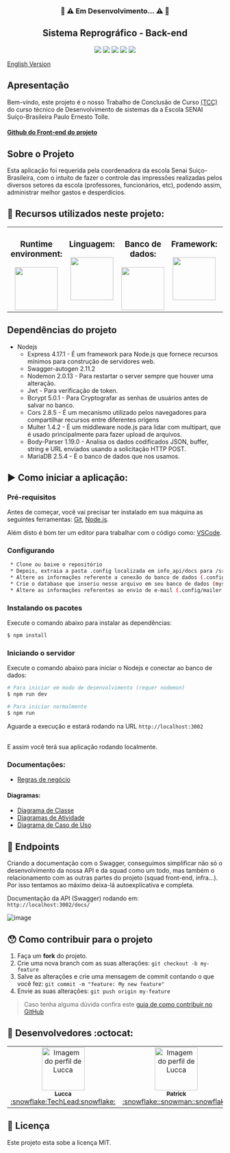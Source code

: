 <h3 align="center">🚧 ⚠️ Em Desenvolvimento... ⚠️ 🚧</h3>


 
 
<h2 align="center">Sistema Reprográfico - Back-end</h2>

<div align="center">
 <img src="https://img.shields.io/badge/Node.js-43853D?style=&logo=node-dot-js&logoColor=white" />
 <img src="https://img.shields.io/badge/Express.js-000000?style=&logo=express&logoColor=white" />
<img src="https://img.shields.io/github/license/luccazx12/reprography-nodejs">
 <img src="https://img.shields.io/github/repo-size/luccazx12/reprography-nodejs">
 <img src="https://img.shields.io/github/last-commit/luccazx12/reprography-nodejs">
 </div>

[English Version](https://github.com/Luccazx12/reprography-nodejs/blob/master/README-en.md)


## Apresentação
Bem-vindo, este projeto é o nosso Trabalho de Conclusão de Curso <a href="https://pt.wikipedia.org/wiki/Trabalho_de_conclus%C3%A3o_de_curso"> (TCC) </a> do curso técnico de Desenvolvimento de sistemas da a Escola SENAI Suíço-Brasileira Paulo Ernesto Tolle.

#### [Github do Front-end do projeto](https://github.com/ViictorSR388/reprografia_front-end)
 

## Sobre o Projeto
Esta aplicação foi requerida pela coordenadora da escola Senai Suiço-Brasileira, com o intuito de fazer o controle das impressões realizadas pelos diversos setores da escola (professores, funcionários, etc), podendo assim, administrar melhor gastos e desperdícios.

## 📌 Recursos utilizados neste projeto:

<table>
  <tr>
    <td valign="top" align="center"><h3>Runtime environment:</h3>
      <img height="100" width="100" href="https://nodejs.org/en/" src="https://lh3.googleusercontent.com/proxy/xhjXBUKHEip2W11W7zD8xGbVSjEHvKBX6lofS07KB3LTls-D400I0sTdEAwPj7GerKIZko1lGCWee-njMLGz0Yr9ITMu9zeJkJR_zdKGSpeqLBtg67f6Md0yHLQrsCmlF4_A_Y3VukP9bV9gAmByGUT0rVrNLkCpEvg" style="max-width:100%;"></img>
    </td>

   <td valign="top" align="center"><h3>Linguagem:</h3>
      <img height="100" width="100" href="https://www.javascript.com" src="https://lh3.googleusercontent.com/proxy/WJkD7LaygVUq0RJLsKv-uDZqwjuIROISkU4SLwTfHlOeZMgxglJmEQoUEpomsFVZ7OxJ2QMrG6VAH4A_yVzjxlvcbC0YZjkhaYHOeBV3C_e3jxzEtkF4tlqQFazqkTbrr7_XiS2F6axbYUU83xo" style="max-width:100%;"></img>
    </td>

   <td valign="top" align="center"><h3>Banco de dados:</h3>
      <img height="100" width="100" href="https://mariadb.org" src="https://www.softizy.com/blog/wp-content/uploads/2014/05/mariadb.png" style="max-width:100%;"></img>
    </td>

   <td valign="top" align="center"><h3>Framework:</h3>
      <img height="100" width="100" href="https://expressjs.com" src="https://fd-development.com/images/expressjs.png" style="max-width:100%;"></img>
    </td>

   <td valign="top" align="center"><h3>Editor de texto:</h3>
      <img height="80" width="80" href="https://code.visualstudio.com/Download" src="https://cdn.freebiesupply.com/logos/large/2x/visual-studio-code-logo-png-transparent.png" style="max-width:100%;"></img>
    </td>

   <td valign="top" align="center"><h3>Documentação:</h3>
      <img height="100" width="100" href="https://swagger.io" src="https://upload.wikimedia.org/wikipedia/commons/a/ab/Swagger-logo.png" style="max-width:100%;"></img>
    </td>
  </tr>
</table>

## Dependências do projeto

- Nodejs
  * Express 4.17.1 - É um framework para Node.js que fornece recursos mínimos para construção de servidores web.
  * Swagger-autogen 2.11.2
  * Nodemon 2.0.13 - Para restartar o server sempre que houver uma alteração. 
  * Jwt - Para verificação de token.
  * Bcrypt 5.0.1 - Para Cryptografar as senhas de usuários antes de salvar no banco.
  * Cors 2.8.5 - É um mecanismo utilizado pelos navegadores para compartilhar recursos entre diferentes origens
  * Multer 1.4.2 - É um middleware node.js para lidar com multipart, que é usado principalmente para fazer upload de arquivos.
  * Body-Parser 1.19.0 - Analisa os dados codificados JSON, buffer, string e URL enviados usando a solicitação HTTP POST.
  * MariaDB 2.5.4 - É o banco de dados que nos usamos. 


## :arrow_forward: Como iniciar a aplicação:

### Pré-requisitos

Antes de começar, você vai precisar ter instalado em sua máquina as seguintes ferramentas:
[Git](https://git-scm.com), [Node.js](https://nodejs.org/en/).

Além disto é bom ter um editor para trabalhar com o código como: [VSCode](https://code.visualstudio.com).


### Configurando

```bash
 * Clone ou baixe o repositório
 * Depois, extraia a pasta .config localizada em info_api/docs para /src
 * Altere as informações referente a conexão do banco de dados (.config/db.config.json)
 * Crie o database que inseriu nesse arquivo em seu banco de dados (mysql/mariadb) - exemplo: bdrepro
 * Altere as informações referentes ao envio de e-mail (.config/mailer.config.json)
```

### Instalando os pacotes

Execute o comando abaixo para instalar as dependências:
``` bash
$ npm install
```

### Iniciando o servidor

Execute o comando abaixo para iniciar o Nodejs e conectar ao banco de dados:
``` bash
# Para iniciar em modo de desenvolvimento (requer nodemon)
$ npm run dev

# Para iniciar normalmente
$ npm run
```

Aguarde a execução e estará rodando na URL  `http://localhost:3002`

<br>
E assim você terá sua aplicação rodando localmente.
<br>


### Documentações:

  * [Regras de negócio](https://github.com/Squad-Back-End/reprography-nodejs/blob/master/info_api/docs/Regras_de_negocio_e_classes.txt)

#### Diagramas: 

 * [Diagrama de Classe](https://github.com/Squad-Back-End/reprography-nodejs/blob/master/info_api/docs/diagramas/diagramas_de_classe/Diagramas%20de%20Classe%20%20Back-End%20V1.png)
 * [Diagramas de Atividade](https://github.com/Squad-Back-End/reprography-nodejs/tree/master/info_api/docs/diagramas/diagramas_de_atividade)
 * [Diagrama de Caso de Uso](https://github.com/Squad-Back-End/reprography-nodejs/blob/master/info_api/docs/diagramas/diagramas_casos_de_uso/Diagrama_de_Caso_de_Uso.png)


## :triangular_flag_on_post: Endpoints


Criando a documentação com o Swagger, conseguimos simplificar não só o desenvolvimento da nossa API e da squad como um todo, mas também o relacionamento com as outras partes do projeto (squad front-end, infra...). Por isso tentamos ao máximo deixa-lá autoexplicativa e completa. 

Documentação da API (Swagger) rodando em: `http://localhost:3002/docs/`

![image](https://raw.githubusercontent.com/Squad-Back-End/reprography-nodejs/master/info_api/screenshots/swagger/swagger.png)


## 😯 Como contribuir para o projeto

1. Faça um **fork** do projeto.
2. Crie uma nova branch com as suas alterações: `git checkout -b my-feature`
3. Salve as alterações e crie uma mensagem de commit contando o que você fez: `git commit -m "feature: My new feature"`
4. Envie as suas alterações: `git push origin my-feature`
> Caso tenha alguma dúvida confira este [guia de como contribuir no GitHub](https://github.com/firstcontributions/first-contributions)


## :rocket: Desenvolvedores :octocat:

<table>
  <tr>
    <td align="center"><a href="https://github.com/Luccazx12">
    <img src="https://avatars.githubusercontent.com/u/71888383?v=4" width="100px" alt="Imagem do perfil de Lucca"/>
    <br />
     <sub><b>Lucca</b></sub><br />:snowflake:TechLead:snowflake:
     </td>
    <td align="center"><a href="https://github.com/patricksp08">
    <img src="https://avatars.githubusercontent.com/u/71887999?v=4" width="100px" alt="Imagem do perfil de Lucca"/>
    <br />
    <sub><b>Patrick</b></sub><br />:snowflake::snowman::snowflake:
     </td>
    <td align="center"><a href="https://github.com/MrCyberpunKx">
    <img src="https://avatars.githubusercontent.com/u/71890228?v=4" width="100px" alt="Imagem do perfil de Lucca"/>
    <br />
    <sub><b>Daniel Santos</b></sub><br />:snowflake::snowman::snowflake:
     </td>
     <td align="center"><a href="https://github.com/Oseias-maker">
    <img src="https://avatars.githubusercontent.com/u/71889159?v=4" width="100px" alt="Imagem do perfil de Lucca"/>
    <br />
    <sub><b>Oseias Farias Jesus</b></sub><br />:snowflake::snowman::snowflake:
     </td>
    <td align="center"><a href="https://github.com/JoaoOFS">
    <img src="https://avatars.githubusercontent.com/u/71888050?v=4" width="100px" alt="Imagem do perfil de Lucca"/>
    <br />
    <sub><b>João Otávio</b></sub><br />:snowflake::snowman::snowflake:
     </td>
      
     
     
     
 </tr>
    
</table>

## 📝 Licença

Este projeto esta sobe a licença MIT.
